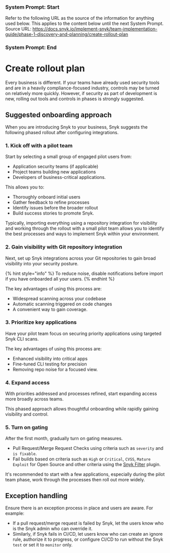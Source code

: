 ### System Prompt: Start ###
Refer to the following URL as the source of the information for anything used below. This applies to the content below until the next System Prompt.
Source URL: https://docs.snyk.io/implement-snyk/team-implementation-guide/phase-1-discovery-and-planning/create-rollout-plan
### System Prompt: End ###

# Create rollout plan

Every business is different. If your teams have already used security tools and are in a heavily compliance-focused industry, controls may be turned on relatively more quickly. However, if security as part of development is new, rolling out tools and controls in phases is strongly suggested.

## Suggested onboarding approach

When you are introducing Snyk to your business, Snyk suggests the following phased rollout after  configuring integrations.

### 1. Kick off with a pilot team

Start by selecting a small group of engaged pilot users from:

* Application security teams (if applicable)
* Project teams building new applications
* Developers of business-critical applications.

This allows you to:

* Thoroughly onboard initial users
* Gather feedback to refine processes
* Identify issues before the broader rollout
* Build success stories to promote Snyk.

Typically, importing everything using a repository integration for visibility and working through the rollout with a small pilot team allows you to identify the best processes and ways to implement Snyk within your environment.

### 2. Gain visibility with Git repository integration

Next, set up Snyk integrations across your Git repositories to gain broad visibility into your security posture.&#x20;

{% hint style="info" %}
To reduce noise, disable notifications before import if you have onboarded all your users.
{% endhint %}

The key advantages of using this process are:

* Widespread scanning across your codebase
* Automatic scanning triggered on code changes
* A convenient way to gain coverage.

### 3. Prioritize key applications

Have your pilot team focus on securing priority applications using targeted Snyk CLI scans.

The key advantages of using this process are:

* Enhanced visibility into critical apps
* Fine-tuned CLI testing for precision
* Removing repo noise for a focused view.

### 4. Expand access

With priorities addressed and processes refined, start expanding access more broadly across teams.

This phased approach allows thoughtful onboarding while rapidly gaining visibility and control.

### 5. Turn on gating

After the first month, gradually turn on gating measures.

* Pull Request/Merge Request Checks using criteria such as `severity` and `is fixable`.
* Fail builds based on criteria such as `High` or `Critical`, `CVSS`, `Mature Exploit` for Open Source and other criteria using the [Snyk Filter](https://github.com/snyk-labs/snyk-filter) plugin.

It's recommended to start with a few applications, especially during the pilot team phase, work through the processes then roll out more widely.

## Exception handling

Ensure there is an exception process in place and users are aware. For example:

* If a pull request/merge request is failed by Snyk, let the users know who is the Snyk admin who can override it.&#x20;
* Similarly, if Snyk fails in CI/CD, let users know who can create an ignore rule, authorize it to progress, or configure CI/CD to run without the Snyk `test` or set it to `monitor` only.

